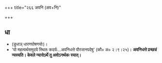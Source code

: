 +++
title="२६६ अवनि (अव+नि)"

+++

## धा
- (डुधाञ् धारणपोषणयोः)।
- 'यो महत्यर्थसमुदये स्थितः कदर्यः…अवनिधत्ते पौरजानपदेषु' (कौ० अ० २।९।२५)। **अवनिधत्ते प्रच्छन्नं न्यस्यति। केवले न्यासेऽर्थे तु अवोऽनर्थकः स्यात्।**
